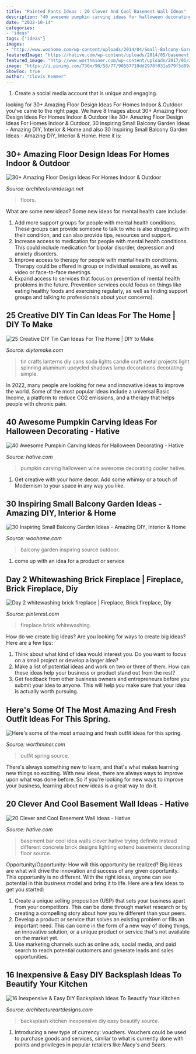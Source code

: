 ```yaml
---
title: "Painted Pants Ideas : 20 Clever And Cool Basement Wall Ideas"
description: "40 awesome pumpkin carving ideas for halloween decorating"
date: "2022-10-14"
categories:
- "ideas"
tags: ["ideas"]
images:
- "http://www.woohome.com/wp-content/uploads/2014/04/Small-Balcony-Garden-ideas-7.jpg"
featuredImage: "https://hative.com/wp-content/uploads/2014/05/basement-wall-ideas/4-basement-bar-wall-idea.jpg"
featured_image: "http://www.worthminer.com/wp-content/uploads/2017/01/25-Cute-Spring-Outfit-Ideas-2017-1.jpg"
image: "https://i.pinimg.com/736x/90/58/77/90587710dd2978f031a979f5d89afcd5--diy-fireplace-brick-fireplaces.jpg"
ShowToc: true
author: "Clovis Kemmer"
---
```



1. Create a social media account that is unique and engaging.

	

		
looking for 30+ Amazing Floor Design Ideas For Homes Indoor &amp; Outdoor you've came to the right page. We have 8 Images about 30+ Amazing Floor Design Ideas For Homes Indoor &amp; Outdoor like 30+ Amazing Floor Design Ideas For Homes Indoor &amp; Outdoor, 30 Inspiring Small Balcony Garden Ideas - Amazing DIY, Interior &amp; Home and also 30 Inspiring Small Balcony Garden Ideas - Amazing DIY, Interior &amp; Home. Here it is:
		
    
## 30+ Amazing Floor Design Ideas For Homes Indoor &amp; Outdoor

<img loading=lazy src="https://cdn.architecturendesign.net/wp-content/uploads/2015/08/AD-Indoor-Outdoor-Floor-Design-Ideas-24.jpg" onerror="this.onerror=null;this.src='https://tse2.mm.bing.net/th?id=OIP.I_f8WokE4LtwKIoGXFsWYAHaLJ&amp;pid=15.1';" alt="30+ Amazing Floor Design Ideas For Homes Indoor &amp; Outdoor">

_Source: architecturendesign.net_

>floors. 

	

What are some new ideas?
Some new ideas for mental health care include:
1. Add more support groups for people with mental health conditions. These groups can provide someone to talk to who is also struggling with their condition, and can also provide tips, resources and support.
2. Increase access to medication for people with mental health conditions. This could include medication for bipolar disorder, depression and anxiety disorders.
3. Improve access to therapy for people with mental health conditions. Therapy could be offered in group or individual sessions, as well as video or face-to-face meetings.
4. Expand access to services that focus on prevention of mental health problems in the future. Prevention services could focus on things like eating healthy foods and exercising regularly, as well as finding support groups and talking to professionals about your concerns).

    
## 25 Creative DIY Tin Can Ideas For The Home | DIY To Make

<img loading=lazy src="http://www.diytomake.com/wp-content/uploads/2016/08/tin-can-lanterns-idea.jpg" onerror="this.onerror=null;this.src='https://tse4.mm.bing.net/th?id=OIP.wrpHmbTZ-pB7uRO6lfUmnwHaLI&amp;pid=15.1';" alt="25 Creative DIY Tin Can Ideas For The Home | DIY to Make">

_Source: diytomake.com_

>tin crafts lanterns diy cans soda lights candle craft metal projects light spinning aluminum upcycled shadows lamp decorations decorating simple. 

	

In 2022, many people are looking for new and innovative ideas to improve the world. Some of the most popular ideas include a universal Basic Income, a platform to reduce CO2 emissions, and a therapy that helps people with chronic pain.

    
## 40 Awesome Pumpkin Carving Ideas For Halloween Decorating - Hative

<img loading=lazy src="https://hative.com/wp-content/uploads/2014/10/pumpkin-carving-ideas/30-wine-cooler-pumpkin.jpg" onerror="this.onerror=null;this.src='https://tse4.mm.bing.net/th?id=OIP.8FEsfgfBW_9Kq2kfCDJ__AHaLr&amp;pid=15.1';" alt="40 Awesome Pumpkin Carving Ideas for Halloween Decorating - Hative">

_Source: hative.com_

>pumpkin carving halloween wine awesome decorating cooler hative. 

	

1. Get creative with your home decor. Add some whimsy or a touch of Modernism to your space in any way you like. 

    
## 30 Inspiring Small Balcony Garden Ideas - Amazing DIY, Interior &amp; Home

<img loading=lazy src="http://www.woohome.com/wp-content/uploads/2014/04/Small-Balcony-Garden-ideas-7.jpg" onerror="this.onerror=null;this.src='https://tse1.mm.bing.net/th?id=OIP.5HFEvzhjSjGp8h9a9-AzVgHaLH&amp;pid=15.1';" alt="30 Inspiring Small Balcony Garden Ideas - Amazing DIY, Interior &amp; Home">

_Source: woohome.com_

>balcony garden inspiring source outdoor. 

	

1. come up with an idea for a product or service

    
## Day 2 Whitewashing Brick Fireplace | Fireplace, Brick Fireplace, Diy

<img loading=lazy src="https://i.pinimg.com/736x/90/58/77/90587710dd2978f031a979f5d89afcd5--diy-fireplace-brick-fireplaces.jpg" onerror="this.onerror=null;this.src='https://tse1.mm.bing.net/th?id=OIP.kfMU4SevOO6WEvfTPHosTgDhEs&amp;pid=15.1';" alt="Day 2 whitewashing brick fireplace | Fireplace, Brick fireplace, Diy">

_Source: pinterest.com_

>fireplace brick whitewashing. 

	

How do we create big ideas?
Are you looking for ways to create big ideas? Here are a few tips:
1. Think about what kind of idea would interest you. Do you want to focus on a small project or develop a larger idea?
2. Make a list of potential ideas and work on two or three of them. How can these ideas help your business or product stand out from the rest?
3. Get feedback from other business owners and entrepreneurs before you submit your idea to anyone. This will help you make sure that your idea is actually worth pursuing.

    
## Here&#039;s Some Of The Most Amazing And Fresh Outfit Ideas For This Spring.

<img loading=lazy src="http://www.worthminer.com/wp-content/uploads/2017/01/25-Cute-Spring-Outfit-Ideas-2017-1.jpg" onerror="this.onerror=null;this.src='https://tse1.mm.bing.net/th?id=OIP.nJ5Pf5o2QGbHuqA2JNqnkwHaLH&amp;pid=15.1';" alt="Here&#039;s some of the most amazing and fresh outfit ideas for this spring.">

_Source: worthminer.com_

>outfit spring source. 

	

There's always something new to learn, and that's what makes learning new things so exciting. With new ideas, there are always ways to improve upon what was done before. So if you're looking for new ways to improve your business, learning about new ideas is a great way to do it.

    
## 20 Clever And Cool Basement Wall Ideas - Hative

<img loading=lazy src="https://hative.com/wp-content/uploads/2014/05/basement-wall-ideas/4-basement-bar-wall-idea.jpg" onerror="this.onerror=null;this.src='https://tse2.mm.bing.net/th?id=OIP.VrK1x4OanKNsJ2TRbGXaCgHaE8&amp;pid=15.1';" alt="20 Clever and Cool Basement Wall Ideas - Hative">

_Source: hative.com_

>basement bar cool idea walls clever hative trying definite instead different concrete brick designs lighting extend basements decorating floor source. 

	

Opportunity/Opportunity: How will this opportunity be realized?
Big Ideas are what will drive the innovation and success of any given opportunity. This opportunity is no different. With the right ideas, anyone can see potential in this business model and bring it to life. Here are a few ideas to get you started: 
1. Create a unique selling proposition (USP) that sets your business apart from your competitors. This can be done through market research or by creating a compelling story about how you're different than your peers. 
2. Develop a product or service that solves an existing problem or fills an important need. This can come in the form of a new way of doing things, an innovative solution, or a unique product or service that's not available on the market yet. 
3. Use marketing channels such as online ads, social media, and paid search to reach potential customers and generate leads and sales opportunities.

    
## 16 Inexpensive &amp; Easy DIY Backsplash Ideas To Beautify Your Kitchen

<img loading=lazy src="https://www.architectureartdesigns.com/wp-content/uploads/2016/04/8-24.jpg" onerror="this.onerror=null;this.src='https://tse1.mm.bing.net/th?id=OIP.s6--zD0j_5SIYAsBKi0yhQHaJ4&amp;pid=15.1';" alt="16 Inexpensive &amp; Easy DIY Backsplash Ideas To Beautify Your Kitchen">

_Source: architectureartdesigns.com_

>backsplash kitchen inexpensive diy easy beautify source. 

	

1. Introducing a new type of currency: vouchers. Vouchers could be used to purchase goods and services, similar to what is currently done with points and privileges in popular retailers like Macy's and Sears. 


